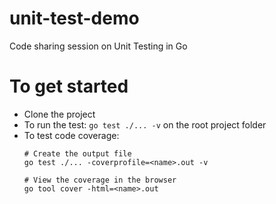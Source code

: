 # unit-test-demo

Code sharing session on Unit Testing in Go

# To get started

- Clone the project
- To run the test: `go test ./... -v` on the root project folder
- To test code coverage:
  ```
  # Create the output file
  go test ./... -coverprofile=<name>.out -v
  
  # View the coverage in the browser
  go tool cover -html=<name>.out
  ```

